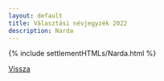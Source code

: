 ```yaml
---
layout: default
title: Választási névjegyzék 2022
description: Narda
---
```


{% include settlementHTMLs/Narda.html %}

[Vissza](./)